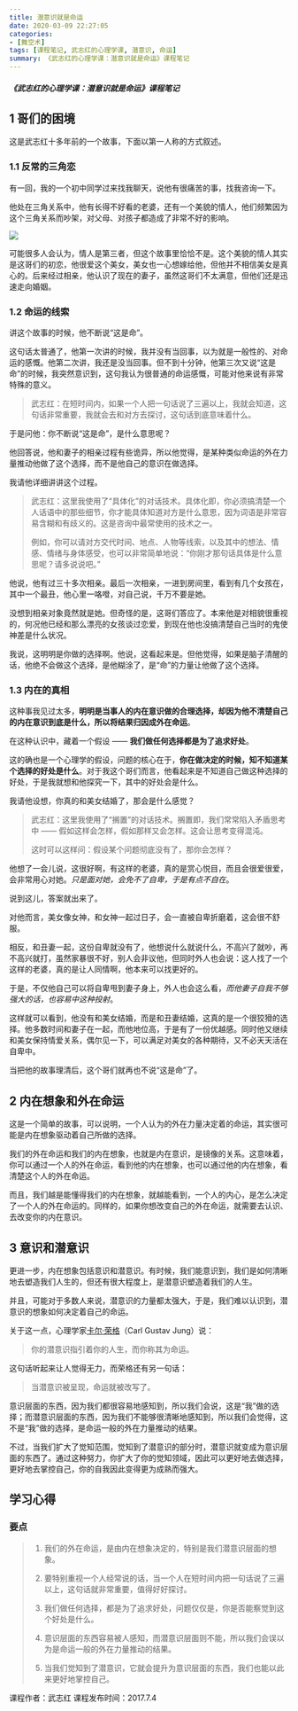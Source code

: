 ```yaml
---
title: 潜意识就是命运
date: 2020-03-09 22:27:05
categories:
- [舞空术]
tags: [课程笔记, 武志红的心理学课, 潜意识, 命运]
summary: 《武志红的心理学课：潜意识就是命运》课程笔记
---
```


##### 《武志红的心理学课：潜意识就是命运》课程笔记

## 1 哥们的困境

这是武志红十多年前的一个故事，下面以第一人称的方式叙述。

### 1.1 反常的三角恋

有一回，我的一个初中同学过来找我聊天，说他有很痛苦的事，找我咨询一下。

他处在三角关系中，他有长得不好看的老婆，还有一个美貌的情人，他们频繁因为这个三角关系而吵架，对父母、对孩子都造成了非常不好的影响。

![](http://static.sunyt.site/ka-tong-fu-qi-chao-jia.jpg)

可能很多人会认为，情人是第三者，但这个故事里恰恰不是。这个美貌的情人其实是这哥们的初恋，他很爱这个美女，美女也一心想嫁给他，但他并不相信美女是真心的。后来经过相亲，他认识了现在的妻子，虽然这哥们不太满意，但他们还是迅速走向婚姻。

### 1.2 命运的线索

讲这个故事的时候，他不断说“这是命”。

这句话太普通了，他第一次讲的时候，我并没有当回事，以为就是一般性的、对命运的感慨。他第二次讲，我还是没当回事。但不到十分钟，他第三次又说“这是命”的时候，我突然意识到，这句我认为很普通的命运感慨，可能对他来说有非常特殊的意义。

> 武志红：在短时间内，如果一个人把一句话说了三遍以上，我就会知道，这句话非常重要，我就会去和对方去探讨，这句话到底意味着什么。

于是问他：你不断说“这是命”，是什么意思呢？

他回答说，他和妻子的相亲过程有些诡异，所以他觉得，是某种类似命运的外在力量推动他做了这个选择，而不是他自己的意识在做选择。

我请他详细讲讲这个过程。

> 武志红：这里我使用了“具体化”的对话技术。具体化即，你必须搞清楚一个人话语中的那些细节，你才能具体知道对方是什么意思，因为词语是非常容易含糊和有歧义的。这是咨询中最常使用的技术之一。
>
> 例如，你可以请对方交代时间、地点、人物等线索，以及其中的想法、情感、情绪与身体感受，也可以非常简单地说：“你刚才那句话具体是什么意思呢？请多说说吧。”

他说，他有过三十多次相亲。最后一次相亲，一进到房间里，看到有几个女孩在，其中一个最丑，他心里一咯噔，对自己说，千万不要是她。

没想到相亲对象竟然就是她。但奇怪的是，这哥们答应了。本来他是对相貌很重视的，何况他已经和那么漂亮的女孩谈过恋爱，到现在他也没搞清楚自己当时的鬼使神差是什么状况。

我说，这明明是你做的选择啊。他说，这看起来是。但他觉得，如果是脑子清醒的话，他绝不会做这个选择，是他糊涂了，是“命”的力量让他做了这个选择。

### 1.3 内在的真相

这种事我见过太多，**明明是当事人的内在意识做的合理选择，却因为他不清楚自己的内在意识到底是什么，所以将结果归因成外在命运**。

在这种认识中，藏着一个假设 —— **我们做任何选择都是为了追求好处**。

这的确也是一个心理学的假设，问题的核心在于，**你在做决定的时候，知不知道某个选择的好处是什么**。对于我这个哥们而言，他看起来是不知道自己做这种选择的好处，于是我就想和他探究一下，其中的好处会是什么。

我请他设想，你真的和美女结婚了，那会是什么感觉？

> 武志红：这里我使用了“搁置”的对话技术。搁置即，我们常常陷入矛盾思考中 —— 假如这样会怎样，假如那样又会怎样。这会让思考变得混沌。
>
> 这时可以这样问：假设某个问题彻底没有了，那你会怎样？

他想了一会儿说，这很好啊，有这样的老婆，真的是赏心悦目，而且会很爱很爱，会非常用心对她。*只是面对她，会免不了自卑，于是有点不自在*。

说到这儿，答案就出来了。

对他而言，美女像女神，和女神一起过日子，会一直被自卑折磨着，这会很不舒服。

相反，和丑妻一起，这份自卑就没有了，他想说什么就说什么，不高兴了就吵，再不高兴就打，虽然家暴很不好，别人会非议他，但同时外人也会说：这人找了一个这样的老婆，真的是让人同情啊，他本来可以找更好的。

于是，不仅他自己可以将自卑甩到妻子身上，外人也会这么看，*而他妻子自我不够强大的话，也容易中这种投射*。

这样就可以看到，他没有和美女结婚，而是和丑妻结婚，这真的是一个很狡猾的选择。他多数时间和妻子在一起，而他地位高，于是有了一份优越感。同时他又继续和美女保持情爱关系，偶尔见一下，可以满足对美女的各种期待，又不必天天活在自卑中。

当把他的故事理清后，这个哥们就再也不说“这是命”了。

## 2 内在想象和外在命运

这是一个简单的故事，可以说明，一个人认为的外在力量决定着的命运，其实很可能是内在想象驱动着自己所做的选择。

我们的外在命运和我们的内在想象，也就是内在意识，是镜像的关系。这意味着，你可以通过一个人的外在命运，看到他的内在想象，也可以通过他的内在想象，看清楚这个人的外在命运。

而且，我们越是能懂得我们的内在想象，就越能看到，一个人的内心，是怎么决定了一个人的外在命运的。同样的，如果你想改变自己的外在命运，就需要去认识、去改变你的内在意识。

## 3 意识和潜意识

更进一步，内在想象包括意识和潜意识。有时候，我们能意识到，我们是如何清晰地去塑造我们人生的，但还有很大程度上，是潜意识塑造着我们的人生。

并且，可能对于多数人来说，潜意识的力量都太强大，于是，我们难以认识到，潜意识的想象如何决定着自己的命运。

关于这一点，心理学家[卡尔·荣格](/tools/knowledge-handbook/#carl-gustav-jung)（Carl Gustav Jung）说：

> 你的潜意识指引着你的人生，而你称其为命运。

这句话听起来让人觉得无力，而荣格还有另一句话：

> 当潜意识被呈现，命运就被改写了。

意识层面的东西，因为我们都很容易地感知到，所以我们会说，这是“我”做的选择；而潜意识层面的东西，因为我们不能够很清晰地感知到，所以我们会觉得，这不是“我”做的选择，是命运一般的外在力量推动的结果。

不过，当我们扩大了觉知范围，觉知到了潜意识的部分时，潜意识就变成为意识层面的东西了。通过这种努力，你扩大了你的觉知领域，因此可以更好地去做选择，更好地去掌控自己，你的自我因此变得更为成熟而强大。

## 学习心得

### 要点

> 1. 我们的外在命运，是由内在想象决定的，特别是我们潜意识层面的想象。
>
> 2. 要特别重视一个人经常说的话，当一个人在短时间内把一句话说了三遍以上，这句话就非常重要，值得好好探讨。
>
> 3. 我们做任何选择，都是为了追求好处，问题仅仅是，你是否能察觉到这个好处是什么。
>
> 4. 意识层面的东西容易被人感知，而潜意识层面则不能，所以我们会误以为是命运一般的外在力量推动的结果。
>
> 5. 当我们觉知到了潜意识，它就会提升为意识层面的东西，我们也能以此来更好地掌控自己。


课程作者：武志红
课程发布时间：2017.7.4
